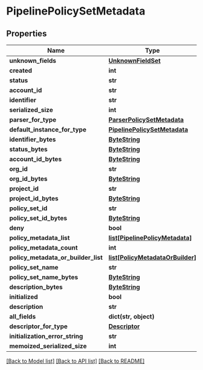 # PipelinePolicySetMetadata

## Properties
Name | Type | Description | Notes
------------ | ------------- | ------------- | -------------
**unknown_fields** | [**UnknownFieldSet**](UnknownFieldSet.md) |  | [optional] 
**created** | **int** |  | [optional] 
**status** | **str** |  | [optional] 
**account_id** | **str** |  | [optional] 
**identifier** | **str** |  | [optional] 
**serialized_size** | **int** |  | [optional] 
**parser_for_type** | [**ParserPolicySetMetadata**](ParserPolicySetMetadata.md) |  | [optional] 
**default_instance_for_type** | [**PipelinePolicySetMetadata**](PipelinePolicySetMetadata.md) |  | [optional] 
**identifier_bytes** | [**ByteString**](ByteString.md) |  | [optional] 
**status_bytes** | [**ByteString**](ByteString.md) |  | [optional] 
**account_id_bytes** | [**ByteString**](ByteString.md) |  | [optional] 
**org_id** | **str** |  | [optional] 
**org_id_bytes** | [**ByteString**](ByteString.md) |  | [optional] 
**project_id** | **str** |  | [optional] 
**project_id_bytes** | [**ByteString**](ByteString.md) |  | [optional] 
**policy_set_id** | **str** |  | [optional] 
**policy_set_id_bytes** | [**ByteString**](ByteString.md) |  | [optional] 
**deny** | **bool** |  | [optional] 
**policy_metadata_list** | [**list[PipelinePolicyMetadata]**](PipelinePolicyMetadata.md) |  | [optional] 
**policy_metadata_count** | **int** |  | [optional] 
**policy_metadata_or_builder_list** | [**list[PolicyMetadataOrBuilder]**](PolicyMetadataOrBuilder.md) |  | [optional] 
**policy_set_name** | **str** |  | [optional] 
**policy_set_name_bytes** | [**ByteString**](ByteString.md) |  | [optional] 
**description_bytes** | [**ByteString**](ByteString.md) |  | [optional] 
**initialized** | **bool** |  | [optional] 
**description** | **str** |  | [optional] 
**all_fields** | **dict(str, object)** |  | [optional] 
**descriptor_for_type** | [**Descriptor**](Descriptor.md) |  | [optional] 
**initialization_error_string** | **str** |  | [optional] 
**memoized_serialized_size** | **int** |  | [optional] 

[[Back to Model list]](../README.md#documentation-for-models) [[Back to API list]](../README.md#documentation-for-api-endpoints) [[Back to README]](../README.md)


